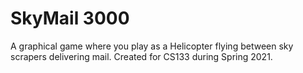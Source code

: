 # SkyMail 3000

A graphical game where you play as a Helicopter flying between sky scrapers delivering mail.
Created for CS133 during Spring 2021.
